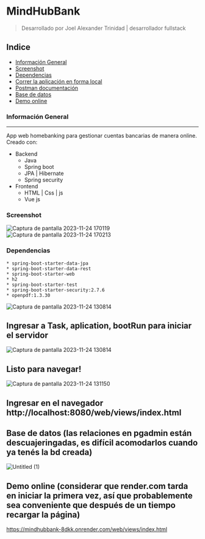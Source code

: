 # MindHubBank
> Desarrollado por Joel Alexander Trinidad | desarrollador fullstack
## Indice
 - [Información General](#información-general)
 - [Screenshot](#screenshot)
 - [Dependencias](#dependencias)
 - [Correr la aplicación en forma local](#correr-la-aplicación-en-forma-local)
 - [Postman documentación](#postman-documentación)
 - [Base de datos](#base-de-datos)
 - [Demo online](#demo-online)

### Información General
***
App web homebanking para gestionar cuentas bancarias de manera online. Creado con:
  * Backend
    - Java
    - Spring boot
    - JPA | Hibernate
    - Spring security
  * Frontend
    - HTML | Css | js
    - Vue js
### Screenshot
![Captura de pantalla 2023-11-24 170119](https://github.com/JoelAlexanderTrinidad/MindHubBank/assets/84977429/3bb5203d-460e-4e55-b690-a65655d5719e)
![Captura de pantalla 2023-11-24 170213](https://github.com/JoelAlexanderTrinidad/MindHubBank/assets/84977429/af98a8b4-74af-42a9-a09b-b374940e487f)
 ### Dependencias
    * spring-boot-starter-data-jpa
    * spring-boot-starter-data-rest
    * spring-boot-starter-web
    * h2
    * spring-boot-starter-test
    * spring-boot-starter-security:2.7.6
    * openpdf:1.3.30

![Captura de pantalla 2023-11-24 130814](https://github.com/JoelAlexanderTrinidad/ArtHub/assets/84977429/4a2d4d20-7037-4ea1-ad3c-9bfe0aae66db)
  
  ## Ingresar a Task, aplication, bootRun para iniciar el servidor
  
  ![Captura de pantalla 2023-11-24 130814](https://github.com/JoelAlexanderTrinidad/ArtHub/assets/84977429/d8a8b405-dc19-48b1-84e0-b9ba1a624722)
  
  ## Listo para navegar!
  
  ![Captura de pantalla 2023-11-24 131150](https://github.com/JoelAlexanderTrinidad/ArtHub/assets/84977429/566a88b7-1535-4982-a3d8-1377a9daed30)
  
  ## Ingresar en el navegador http://localhost:8080/web/views/index.html
  
  ## Base de datos (las relaciones en pgadmin están descuajeringadas, es difícil acomodarlos cuando ya tenés la bd creada)
  ![Untitled (1)](https://github.com/JoelAlexanderTrinidad/MindHubBank/assets/84977429/a00c2ed8-acee-40e2-95b4-62d4a012f351)

  ## Demo online (considerar que render.com tarda en iniciar la primera vez, así que probablemente sea conveniente que después de un tiempo recargar la página)
  https://mindhubbank-8dkk.onrender.com/web/views/index.html
